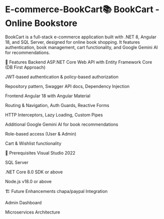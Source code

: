 # E-commerce-BookCart📚 BookCart - Online Bookstore
BookCart is a full-stack e-commerce application built with .NET 8, Angular 18, and SQL Server, designed for online book shopping. It features authentication, book management, cart functionality, and Google Gemini AI for recommendations.

🚀 Features
Backend
ASP.NET Core Web API with Entity Framework Core (DB First Approach)

JWT-based authentication & policy-based authorization

Repository pattern, Swagger API docs, Dependency Injection

Frontend
Angular 18 with Angular Material

Routing & Navigation, Auth Guards, Reactive Forms

HTTP Interceptors, Lazy Loading, Custom Pipes

Additional
Google Gemini AI for book recommendations

Role-based access (User & Admin)

Cart & Wishlist functionality

📌 Prerequisites
Visual Studio 2022

SQL Server

.NET Core 8.0 SDK or above

Node.js v18.0 or above




🏗️ Future Enhancements
chapa/paypal Integration

Admin Dashboard

Microservices Architecture
